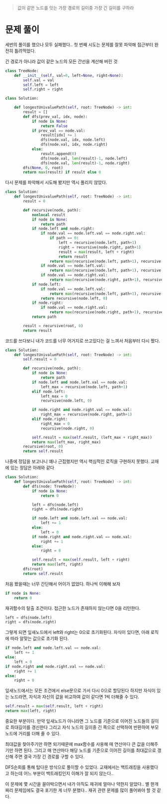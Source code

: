 > 값이 같은 노드를 잇는 가장 경로의 길이중 가장 긴 길이를 구하라

# 문제 풀이

세번의 풀이를 했으나 모두 실패했다..
첫 번째 시도는 문제를 잘못 파악해 접근부터 완전히 틀려먹었다.

긴 경로가 아니라 값이 같은 노드의 모든 간선을 계산해 버린 것

```python
class TreeNode:
    def __init__(self, val=0, left=None, right=None):
        self.val = val
        self.left = left
        self.right = right

class Solution:

    def longestUnivaluePath(self, root: TreeNode) -> int:
        result = []
        def dfs(prev_val, idx, node):
            if node is None:
                return False
            if prev_val == node.val:
                result[idx] += 1
                dfs(node.val, idx, node.left)
                dfs(node.val, idx, node.right)
            else:
                result.append(0)
                dfs(node.val, len(result)-1, node.left)
                dfs(node.val, len(result)-1, node.right)
        dfs(None, 0, root)
        return max(result) if result else 0
```

다시 문제를 파악해서 시도해 봤지만 역시 풀리지 않았다.

```python
class Solution:
    def longestUnivaluePath(self, root: TreeNode) -> int:
        result = 0

        def recursive(node, path):
            nonlocal result
            if node is None:
                return path
            if node.left and node.right:
                if node.val == node.left.val == node.right.val:
                    if path == 0:
                        left = recursive(node.left, path+1)
                        right = recursive(node.right, path+1)
                        result = max(result, left + right)
                        return result
                    return max(recursive(node.left, path+1), recursive(node.right, path+1))
                if node.val == node.left.val:
                    return max(recursive(node.left, path+1), recursive(node.right, 0))
                if node.val == node.right.val:
                    return max(recursive(node.right, path+1), recursive(node.left, 0))
            if node.left:
                if node.val == node.left.val:
                    return max(recursive(node.left, path+1), recursive(node.left, 0))
                return recursive(node.left, 0)
            if node.right:
                if node.val == node.right.val:
                    return max(recursive(node.right, path+1), recursive(node.right, 0))
            return path

        result = recursive(root, 0)
        return result
```

코드를 쓰다보니 내가 코드를 너무 어거지로 쓰고있다는 걸 느껴서 처음부터 다시 짰다.

```python
class Solution:
    def longestUnivaluePath(self, root: TreeNode) -> int:
        self.result = 0

        def recursive(node, path):
            if node is None:
                return path
            if node.left and node.left.val == node.val:
                left_max = recursive(node.left, path+1)
            elif node.left:
                left_max = 0
                recursive(node.left, 0)

            if node.right and node.right.val == node.val:
                right_max = recursive(node.right, path+1)
            elif node.right:
                right_max = 0
                recursive(node.right, 0)

            self.result = max(self.result, (left_max + right_max))
            return max(left_max, right_max)
        recursive(root, 0)
        return self.result
```

나중에 정답을 보고나니 꽤나 근접했지만 역시 핵심적인 로직을 구현하지 못했다. 교재에 있는 정답은 아래와 같다

```python
class Solution:
    def longestUnivaluePath(self, root: TreeNode) -> int:
        def dfs(node: TreeNode):
            if node is None:
                return 0

            left = dfs(node.left)
            right = dfs(node.right)

            if node.left and node.left.val == node.val:
                left += 1
            else:
                left = 0
            if node.right and node.right.val == node.val:
                right += 1
            else:
                right = 0

            self.result = max(self.result, left + right)
            return max(left, right)
        dfs(root)
        return self.result
```

처음 봤을때는 너무 간단해서 어이가 없었다. 하나씩 이해해 보자

```python
if node is None:
    return 0
```

재귀함수의 탈출 조건이다. 접근한 노드가 존재하지 않는다면 0을 리턴한다.

```python
left = dfs(node.left)
right = dfs(node.right)
```

그렇게 되면 잎새노드에서 left와 right는 0으로 초기화된다. 자식이 있다면, 아래 로직에 따라 알맞는 값으로 초기화 된다.

```python
if node.left and node.left.val == node.val:
    left += 1
else:
    left = 0
if node.right and node.right.val == node.val:
    right += 1
else:
    right = 0
```

잎새노드에서는 모든 조건에서 else문으로 가서 다시 0으로 할당된다 하지만 자식이 있는 노드라면, 자식과 자신의 값을 비교하여 값이 같다면 1씩 더해줄 수 있다.

```python
self.result = max(self.result, left + right)
return max(left, right)
```

중요한 부분이다. 만약 잎새노드가 아니라면 그 노드를 기준으로 이어진 노드들의 길이로 최대길이를 갱신한다 그리고 자식 노드의 길이중 긴 쪽으로 선택하여 반환하여 부모노드에 거리를 더해 줄 수 있다.

최대값을 찾아주기만 하면 되기때문에 max함수를 사용해 매 연산마다 큰 값을 더해주기만 하면 된다. 그리고 매 연산마다 해당 노드를 기준으로 이어진 길이를 최대값으로 갱신해 주면 결국 가장 긴 경로를 구할 수 있다.

DFS순회를 통해 탑다운 방식으로 풀이할 수 있었다. 교재에서는 백트래킹을 사용했다고 하는데 어느 부분이 백트래킹인지 이해가 잘 되지 않는다..

이 문제에 몇 시간을 꼴아박으면서 내가 아직도 재귀에 얼마나 약한지 알았다.. 별 한개 짜리 문제임에도 결국 포기한 게 너무 분했다.. 재귀 관련 문제를 많이 풀어봐야 할 것 같다.
